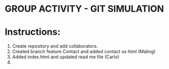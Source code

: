 # GROUP ACTIVITY - GIT SIMULATION

# Instructions:
1. Create repository and add collaborators.
2. Created branch feature Contact and added contact us html (Maling)
3. Added index.html and updated read me file (Carlo)
4. 